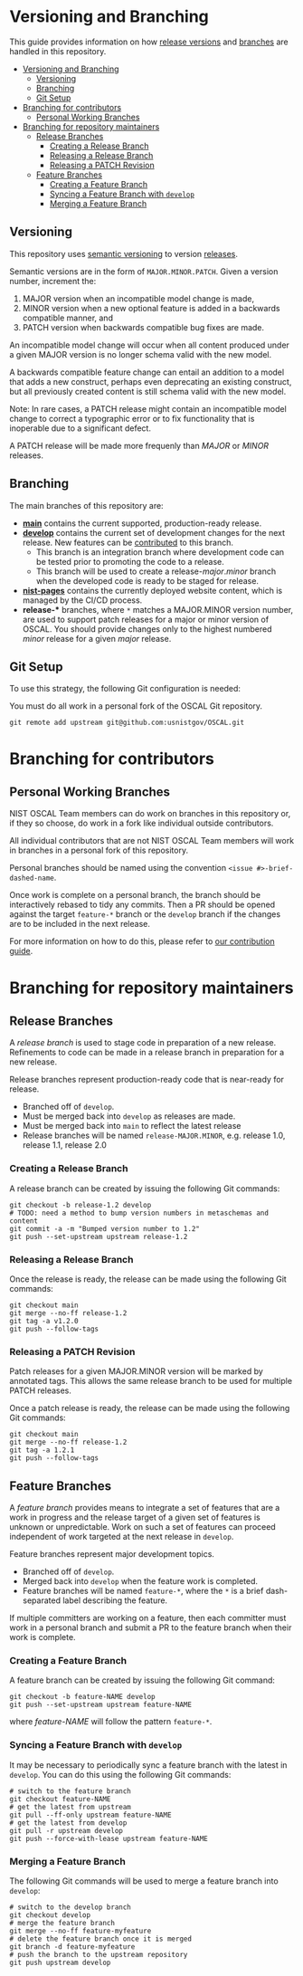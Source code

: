 # Versioning and Branching

This guide provides information on how [release versions](#versioning) and [branches](#branching) are handled in this repository.

- [Versioning and Branching](#versioning-and-branching)
  - [Versioning](#versioning)
  - [Branching](#branching)
  - [Git Setup](#git-setup)
- [Branching for contributors](#branching-for-contributors)
  - [Personal Working Branches](#personal-working-branches)
- [Branching for repository maintainers](#branching-for-repository-maintainers)
  - [Release Branches](#release-branches)
    - [Creating a Release Branch](#creating-a-release-branch)
    - [Releasing a Release Branch](#releasing-a-release-branch)
    - [Releasing a PATCH Revision](#releasing-a-patch-revision)
  - [Feature Branches](#feature-branches)
    - [Creating a Feature Branch](#creating-a-feature-branch)
    - [Syncing a Feature Branch with `develop`](#syncing-a-feature-branch-with-develop)
    - [Merging a Feature Branch](#merging-a-feature-branch)

## Versioning

This repository uses [semantic versioning](https://semver.org/spec/v2.0.0.html) to version [releases](../../releases).

Semantic versions are in the form of `MAJOR.MINOR.PATCH`. Given a version number, increment the:

1. MAJOR version when an incompatible model change is made,
1. MINOR version when a new optional feature is added in a backwards compatible manner, and
1. PATCH version when backwards compatible bug fixes are made.

An incompatible model change will occur when all content produced under a given MAJOR version is no longer schema valid with the new model.

A backwards compatible feature change can entail an addition to a model that adds a new construct, perhaps even deprecating an existing construct, but all previously created content is still schema valid with the new model.

Note: In rare cases, a PATCH release might contain an incompatible model change to correct a typographic error or to fix functionality that is inoperable due to a significant defect.

A PATCH release will be made more frequenly than *MAJOR* or *MINOR* releases.

## Branching

The main branches of this repository are:
- **[main](../../tree/main)** contains the current supported, production-ready release.
- **[develop](../../tree/develop)** contains the current set of development changes for the next release. New features can be [contributed](./CONTRIBUTING.md#contributing-to-the-repository) to this branch.
  - This branch is an integration branch where development code can be tested prior to promoting the code to a release.
  - This branch will be used to create a release-*major*.*minor* branch when the developed code is ready to be staged for release.
- **[nist-pages](../../tree/nist-pages)** contains the currently deployed website content, which is managed by the CI/CD process.
- **release-\*** branches, where `*` matches a MAJOR.MINOR version number, are used to support patch releases for a major or minor version of OSCAL. You should provide changes only to the highest numbered *minor* release for a given *major* release.

## Git Setup

To use this strategy, the following Git configuration is needed:

You must do all work in a personal fork of the OSCAL Git repository.

```
git remote add upstream git@github.com:usnistgov/OSCAL.git
```

# Branching for contributors

## Personal Working Branches

NIST OSCAL Team members can do work on branches in this repository or, if they so choose, do work in a fork like individual outside contributors.

All individual contributors that are not NIST OSCAL Team members will work in branches in a personal fork of this repository.

Personal branches should be named using the convention `<issue #>-brief-dashed-name`.

Once work is complete on a personal branch, the branch should be interactively rebased to tidy any commits. Then a PR should be opened against the target `feature-*` branch or the `develop` branch if the changes are to be included in the next release.

For more information on how to do this, please refer to [our contribution guide](./CONTRIBUTING.md#contributing-to-the-repository).

# Branching for repository maintainers

## Release Branches

A *release branch* is used to stage code in preparation of a new release. Refinements to code can be made in a release branch in preparation for a new release.

Release branches represent production-ready code that is near-ready for release.
- Branched off of `develop`.
- Must be merged back into `develop` as releases are made.
- Must be merged back into `main` to reflect the latest release
- Release branches will be named `release-MAJOR.MINOR`, e.g. release 1.0, release 1.1, release 2.0

### Creating a Release Branch

A release branch can be created by issuing the following Git commands:

```
git checkout -b release-1.2 develop
# TODO: need a method to bump version numbers in metaschemas and content
git commit -a -m "Bumped version number to 1.2"
git push --set-upstream upstream release-1.2
```

### Releasing a Release Branch

Once the release is ready, the release can be made using the following Git commands:

```
git checkout main
git merge --no-ff release-1.2
git tag -a v1.2.0
git push --follow-tags
```

### Releasing a PATCH Revision

Patch releases for a given MAJOR.MINOR version will be marked by annotated tags. This allows the same release branch to be used for multiple PATCH releases.

Once a patch release is ready, the release can be made using the following Git commands:

```
git checkout main
git merge --no-ff release-1.2
git tag -a 1.2.1
git push --follow-tags
```

## Feature Branches

A *feature branch* provides means to integrate a set of features that are a work in progress and the release target of a given set of features is unknown or unpredictable. Work on such a set of features can proceed independent of work targeted at the next release in `develop`.

Feature branches represent major development topics.
- Branched off of `develop`.
- Merged back into `develop` when the feature work is completed.
- Feature branches will be named `feature-*`, where the `*` is a brief dash-separated label describing the feature.

If multiple committers are working on a feature, then each committer must work in a personal branch and submit a PR to the feature branch when their work is complete.

### Creating a Feature Branch

A feature branch can be created by issuing the following Git command:

```
git checkout -b feature-NAME develop
git push --set-upstream upstream feature-NAME
```

where *feature-NAME* will follow the pattern `feature-*`.

### Syncing a Feature Branch with `develop`

It may be necessary to periodically sync a feature branch with the latest in `develop`. You can do this using the following Git commands:

```
# switch to the feature branch
git checkout feature-NAME
# get the latest from upstream
git pull --ff-only upstream feature-NAME
# get the latest from develop
git pull -r upstream develop
git push --force-with-lease upstream feature-NAME
```

### Merging a Feature Branch

The following Git commands will be used to merge a feature branch into `develop`:

```
# switch to the develop branch
git checkout develop
# merge the feature branch
git merge --no-ff feature-myfeature
# delete the feature branch once it is merged
git branch -d feature-myfeature
# push the branch to the upstream repository
git push upstream develop
```
